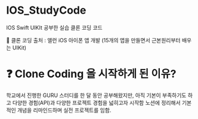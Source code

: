 # IOS_StudyCode

IOS Swift UIKIt 공부한 실습 클론 코딩 코드

📌 클론 코딩 출처 : 앨런 iOS 아이폰 앱 개발 (15개의 앱을 만들면서 근본원리부터 배우는 UIKit)

# ❓ Clone Coding 을 시작하게 된 이유?
학교에서 진행한 GURU 스터디를 한 달 동안 공부해왔지만, 아직 기본이 부족하기도 하고 다양한 경험(API)과 다양한 프로젝트 경험을 넓히고자 시작함
노션에 정리해서 기본적인 개념을 리마인드하며 실전 프로젝트를 임함.
